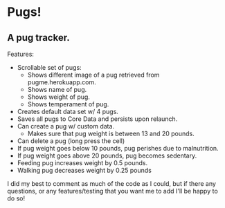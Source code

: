 # Pugs!
## A pug tracker.

Features:
- Scrollable set of pugs:
  - Shows different image of a pug retrieved from pugme.herokuapp.com.
  - Shows name of pug.
  - Shows weight of pug.
  - Shows temperament of pug.
- Creates default data set w/ 4 pugs.
- Saves all pugs to Core Data and persists upon relaunch.
- Can create a pug w/ custom data.
  - Makes sure that pug weight is between 13 and 20 pounds.
- Can delete a pug (long press the cell)
- If pug weight goes below 10 pounds, pug perishes due to malnutrition.
- If pug weight goes above 20 pounds, pug becomes sedentary.
- Feeding pug increases weight by 0.5 pounds.
- Walking pug decreases weight by 0.25 pounds

I did my best to comment as much of the code as I could, but if there any questions, or any features/testing that you want me to add I'll be happy to do so!
